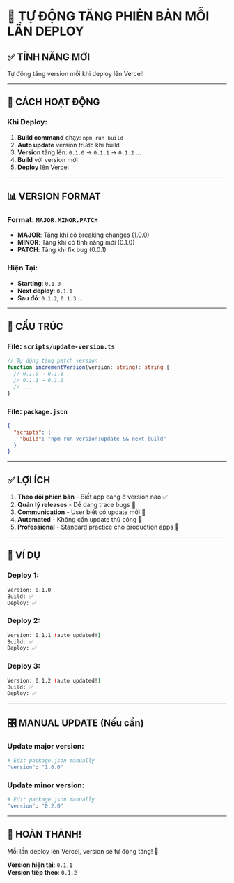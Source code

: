 # 🔄 TỰ ĐỘNG TĂNG PHIÊN BẢN MỖI LẦN DEPLOY

## ✅ TÍNH NĂNG MỚI

Tự động tăng version mỗi khi deploy lên Vercel!

---

## 🎯 CÁCH HOẠT ĐỘNG

### Khi Deploy:
1. **Build command** chạy: `npm run build`
2. **Auto update** version trước khi build
3. **Version** tăng lên: `0.1.0` → `0.1.1` → `0.1.2` ...
4. **Build** với version mới
5. **Deploy** lên Vercel

---

## 📊 VERSION FORMAT

### Format: `MAJOR.MINOR.PATCH`

- **MAJOR**: Tăng khi có breaking changes (1.0.0)
- **MINOR**: Tăng khi có tính năng mới (0.1.0)
- **PATCH**: Tăng khi fix bug (0.0.1)

### Hiện Tại:
- **Starting**: `0.1.0`
- **Next deploy**: `0.1.1`
- **Sau đó**: `0.1.2`, `0.1.3` ...

---

## 🔧 CẤU TRÚC

### File: `scripts/update-version.ts`

```typescript
// Tự động tăng patch version
function incrementVersion(version: string): string {
  // 0.1.0 → 0.1.1
  // 0.1.1 → 0.1.2
  // ...
}
```

### File: `package.json`

```json
{
  "scripts": {
    "build": "npm run version:update && next build"
  }
}
```

---

## ✅ LỢI ÍCH

1. **Theo dõi phiên bản** - Biết app đang ở version nào ✅
2. **Quản lý releases** - Dễ dàng trace bugs 🐛
3. **Communication** - User biết có update mới 📱
4. **Automated** - Không cần update thủ công 🤖
5. **Professional** - Standard practice cho production apps 🚀

---

## 📝 VÍ DỤ

### Deploy 1:
```bash
Version: 0.1.0
Build: ✅
Deploy: ✅
```

### Deploy 2:
```bash
Version: 0.1.1 (auto updated!)
Build: ✅
Deploy: ✅
```

### Deploy 3:
```bash
Version: 0.1.2 (auto updated!)
Build: ✅
Deploy: ✅
```

---

## 🎛️ MANUAL UPDATE (Nếu cần)

### Update major version:
```bash
# Edit package.json manually
"version": "1.0.0"
```

### Update minor version:
```bash
# Edit package.json manually
"version": "0.2.0"
```

---

## 🎉 HOÀN THÀNH!

Mỗi lần deploy lên Vercel, version sẽ tự động tăng! 🚀

**Version hiện tại**: `0.1.1`  
**Version tiếp theo**: `0.1.2`
